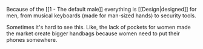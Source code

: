 Because of the [[1 - The default male]] everything is [[Design|designed]] for men, from musical keyboards (made for man-sized hands) to security tools.

Sometimes it's hard to see this. Like, the lack of pockets for women made the market create bigger handbags because women need to put their phones somewhere.
